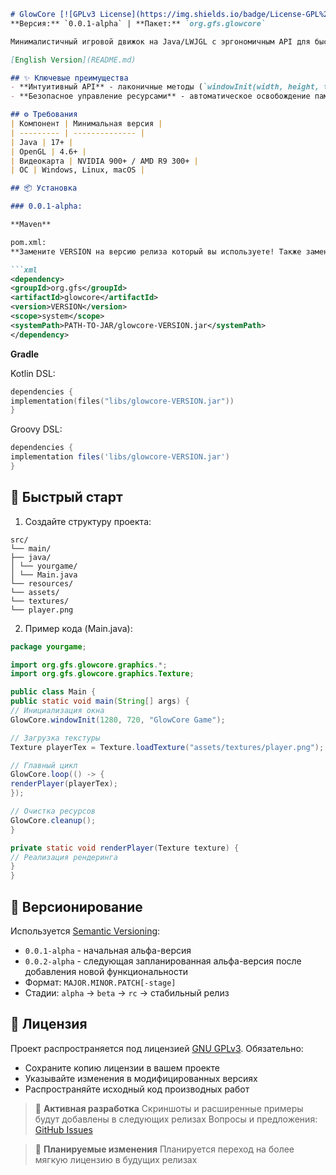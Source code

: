 ```markdown
# GlowCore [![GPLv3 License](https://img.shields.io/badge/License-GPL%20v3-yellow.svg)](https://opensource.org/licenses/)
**Версия:** `0.0.1-alpha` | **Пакет:** `org.gfs.glowcore`

Минималистичный игровой движок на Java/LWJGL с эргономичным API для быстрой разработки.

[English Version](README.md)

## ✨ Ключевые преимущества
- **Интуитивный API** - лаконичные методы (`windowInit(width, height, title)`, `loadTexture(path)`)
- **Безопасное управление ресурсами** - автоматическое освобождение памяти

## ⚙️ Требования
| Компонент | Минимальная версия |
| --------- | -------------- |
| Java | 17+ |
| OpenGL | 4.6+ |
| Видеокарта | NVIDIA 900+ / AMD R9 300+ |
| ОС | Windows, Linux, macOS |

## 📦 Установка

### 0.0.1-alpha:

**Maven**

pom.xml:
**Замените VERSION на версию релиза который вы используете! Также замените PATH-TO-JAR на ваш путь к .jar!**

```xml
<dependency>
<groupId>org.gfs</groupId>
<artifactId>glowcore</artifactId>
<version>VERSION</version>
<scope>system</scope>
<systemPath>PATH-TO-JAR/glowcore-VERSION.jar</systemPath>
</dependency>
```

**Gradle**

Kotlin DSL:
```kts
dependencies {
implementation(files("libs/glowcore-VERSION.jar"))
}
```

Groovy DSL:
```groovy
dependencies {
implementation files('libs/glowcore-VERSION.jar')
}
```

## 🚀 Быстрый старт
1. Создайте структуру проекта:
```
src/
└── main/
├── java/
│ └── yourgame/
│ └── Main.java
└── resources/
└── assets/
└── textures/
└── player.png
```

2. Пример кода (Main.java):
```java
package yourgame;

import org.gfs.glowcore.graphics.*;
import org.gfs.glowcore.graphics.Texture;

public class Main {
public static void main(String[] args) {
// Инициализация окна
GlowCore.windowInit(1280, 720, "GlowCore Game");

// Загрузка текстуры
Texture playerTex = Texture.loadTexture("assets/textures/player.png");

// Главный цикл
GlowCore.loop(() -> {
renderPlayer(playerTex);
});

// Очистка ресурсов
GlowCore.cleanup();
}

private static void renderPlayer(Texture texture) {
// Реализация рендеринга
}
}
```

## 🔄 Версионирование
Используется [Semantic Versioning](https://semver.org/):
- `0.0.1-alpha` - начальная альфа-версия
- `0.0.2-alpha` - следующая запланированная альфа-версия после добавления новой функциональности
- Формат: `MAJOR.MINOR.PATCH[-stage]`
- Стадии: `alpha` → `beta` → `rc` → стабильный релиз

## 📜 Лицензия
Проект распространяется под лицензией [GNU GPLv3](LICENSE). Обязательно:
- Сохраните копию лицензии в вашем проекте
- Указывайте изменения в модифицированных версиях
- Распространяйте исходный код производных работ

> 🚧 **Активная разработка**
> Скриншоты и расширенные примеры будут добавлены в следующих релизах
> Вопросы и предложения: [GitHub Issues](https://github.com/BronzeCode/GlowCore/issues)

> 🔄 **Планируемые изменения**
> Планируется переход на более мягкую лицензию в будущих релизах